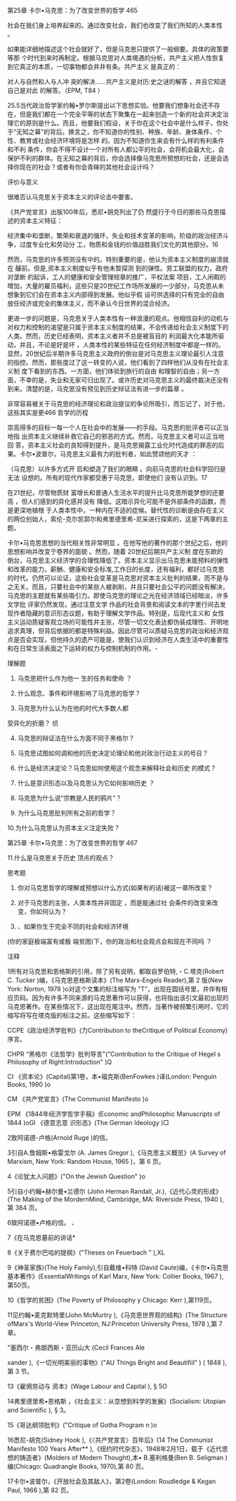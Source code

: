 第25章 卡尔•马克思：为了改变世界的哲学 465

社会在我们身上培养起来的。通过改变社会，我们也改变了我们所知的人类本性 。

如果能详细地描述这个社会就好了，但是马克思只提供了一般纲要。具体的政策要等那 个时代到来时再制定。根据马克思对人类境遇的分析，共产主义把人性恢复到它真正的本质，一切事物都会井井有条。共产主义 是真正的：

对人与自然和人与人冲 突的解决……共产主义是对历:史之谜的解答 ，并且它知道自己是对此 的解答。（EPM, T84 ）

25.5当代政治哲学家约翰•罗尔斯提出以下思想实验。他要我们想象社会还不存在，但是我们都在一个完全平等的状态下聚集在一起来创造一个新的社会并决定治理它的原则是什么。而且，他要我们假设，关于你在这个社会中是什么样子，你处于“无知之幕"的背后。换言之，你不知道你的性别、种族、年龄、身体条件、个性、教育或社会经济环境将是怎样 的。因为不知道你生来会有什么样的有利条件和不利 条件，你会不得不设计一个对所有人都公平的社会，会将机会最大化，会保护不利的群体。在无知之幕的背后，你会选择像马克思所预想的社会，还是会选择你现在的社会？或者有你会青睐的其他社会设计吗？

评价与意义

很难否认马克思关于资本主义的评论击中要害。

《共产党宣言》出版100年后，悉尼•胡克列出了仍  然盛行于今日的那些马克思描述的资本主义特征：

经济集中和垄断，繁荣和衰退的循环，失业和技术变革的影响，阶级的政治经济斗争，过度专业化和劳动分 工，物质和金钱的价值战胜我们文化的其他部分。16

然而，马克思的许多预测没有中的。特别重要的是，他认为资本主义制度的崩溃就在 醵前。但是,资本主义制度似乎有他未暂探测 到的弹性。劳工联盟的权力，政府对垄断 的起诉，工人的健康和安全管理规章的推广，平权法案 项目，工人闲暇的增加，大量的雇员福利，这些只是20世纪工作场所发展的一少部分，马克思从未想象到它们会在资本主义内部得到发展。他似乎假 设可供选择的只有完全的自由放任经济或完全的集体主义，而不承认今日世界的混合经济。

更进一步的问题是，马克思关于人类本性有一种浪漫的观点。他相信自利的动机与对权力和控制的渴望是只属于资本主义制度的结果，不会传递给社会主义制度下的人类。然而，历史已经表明，资本主义者并不总是被盲目的 利润最大化本能所驱动，并且，不论是好是坏 ，人类本性的某些特征在任何经济制度中都是一样的。显然，20世纪后半期许多马克思主义政府的倒台是对马克思主义理论最引人注意的指控。然而，那些度过了这一转变的人说，他们看到了四样他们从没有在社会主义制 度下看到的东西。一方面，他们体验到旅行的自由 和理智的自由；另一方面，不幸的是，失业和无家可归出现了。或许历史对马克思主义的最终裁决还没有到来。清楚的是，马克思没有预见到历史辩证法有进一步的篇章 。

非常容易被关于马克思的经济理论和政治提议的争论所吸引，而忘记了，对于他，这些其实是更466 哲学的历程

崇高得多的目标一每一个人在社会中的发展——的手段。马克思的批评者可以正当地指 出资本主义继续补救它自己的邪恶的方式。然而，马克思主义者可以正当地回 答，资本主义社会的良知得到提升，是马克思揭露工业化时代造成的罪恶的后果。卡尔•波普尔，马克思主义最有力的批判者，如此赞颂他的天才 ：

（马克思）以许多方式开 启和塑造了我们的眼睛 。向前马克思的社会科学回归是无法 设想的。所有的现代作家都受惠于马克思，即使他们 没有认识到。17

在21世纪，尽管物质财 富增长和普通人生活水平的提升比马克思所能梦想的还要高 ，但人们感到的异化感并没有 降低。这暗示异化可能不是外部条件的函数，而是更深地植根 于人类本性中，一种内在不适的症候。替代性的诊断是由存在主义的两位创始人，索伦-克尔凯郭尔和弗里德里希-尼采进行探索的，这是下两章的主题。

卡尔•马克思思想的当代相关性非常明显 。在他写他的著作的那个世纪之后，他的思想影响并改变亍卷界的面貌 。然而，随着 20世纪后期共产主义制 度在东欧的倒台，马克思主义经济学的合理性降低了。资本主义显示出马克思未能预料的弹性和改革的能力。薪酬、健康和安全标准,工作日的长度，还有福利，都好过马克思的时代。仍然可以论证，这些社会变革是马克思对资本主义批判的结果，而不是与之无关。而且，只要社会中的某些人被剥削，并且只要社会公平的问题没有解决，马克思的主题就有某些吸引力。即使马克思的理论之光在经济领域已经暗淡，许多文学批 评家仍然发现，通过注意文学 作品的社会背景和阅读文本的字里行间去发现作者隐藏的意识形态议题，有助于理解文学作品。特别是，后现代主义和 女性主义运动质疑客观立场的可能性并主张，尽管一切文化表达都伪装成理性、开明地追求真理，但背后依据的都是特殊利益。因此尽管可以质疑马克思的政治和经济观点是否会实现，但他持久的遗产可能是，使我们认识到经济在人类生活中的重要性和在日常生活表面之下运转的权力与控制机制的作用。-

理解题

1. 马克思把什么作为他一 生的任务和使命 ？

2. 什么观念、事件和环境影响了马克思的哲学？

3. 马克思为什么认为在他的时代大多数人都

受异化的折磨？ 侦

4. 马克思的辩证法在什么方面不同于黑格尔？

5. 马克思试图如何调和他的历史决定论理论和他对政治行动主义的号召？

6. 什么是经济决定论？马克思如何使用这个观念来解释社会和历史 的模式？

7. 什么是意识形态以及马克思认为它如何影响历史 ？

8. 马克思为什么说“宗教是人民的鸦片”？

9. 为什么马克思批判所有之前的哲学？

10.为什么马克思认为资本主义注定失败？

第25章 卡尔•马克思：为了改变世界的哲学 467

11.什么是马克思关于历史 顶点的观点？

思考题

1. 你对马克思哲学的理解或预想以什么方式(如果有的话)被这一章所改变？

2. 对于马克思的主张，人类本性并非固定 ，而是能通过社 会条件的改变来改变，你如何认为？

3. 、如果你生于完全不同的社会和经济环境

(你的家庭极端富有或极 端贫困)下，你的政治和社会观点会和现在不同吗 ？

注释

1所有对马克思和恩格斯的引用，除了另有说明，都取自罗伯特,・C.塔克(Robert  C. Tucker )编，《马克思恩格斯读本》(The Marx-Engels  Reader),第 2 版(New York: Norton,  1978 )o对这个文集的标注缩写为 "T”，出现在圆括号里，并伴有相应页码。因为有许多不同来源的马克思著作可以获得，也将指出该引文最初出现的马克思著作。在某些情况下，这出现在尾注中。然而，当著作被频繁引用时，它的缩写将写在塔克版的标注之前。这些缩写如下：

CCPE《政治经济学批判》(力Contribution  to theCritique  of  Political  Economy)序言。

CHPR “黑格尔《法哲学》批判导言"("Contribution to the Critique  of Hegel  s Philosophy  of Right:Introduction"  )Q

CI 《资本论》(Capital)第1卷，本•福克斯(BenFowkes  )译(London:  Penguin  Books,  1990 )o

CM 《共产党宣言》(The Communist  Manifesto  )o

EPM 《1844年经济学哲学手稿》(Economic  andPhilosophic  Manuscripts  of 1844 )oGI 《德意志意 识形态》(The German  Ideology  )□

2致阿诺德-卢格(Arnold  Ruge  )的信。

3引自A.詹姆斯•格雷戈尔 (A. James  Gregor ),《马克思主义概览》(A Survey  of  Marxism,  New  York:  Random House,  1965 )，第 6 页。

4《论犹太人问题》("On the Jewish  Question"  )o

5引自小约翰•赫尔曼•兰德尔 (John Herman  Randall, Jr.),《近代心灵的形成》(The Making  of the MordernMind,  Cambridge,  MA: Riverside  Press,  1940 ),第 384 页。

6致阿诺德•卢格的信。 、

7《在马克思墓前的讲话*

8《关于费尔巴哈的提纲》("Theses  on Feuerbach ” ),XL

9《神圣家族)(The Holy Family),引自戴维•科特 (David  Caute)编，《卡尔•马克思基本著作》(EssentialWritings  of Karl Marx,  New  York: Collier  Books,  1967 ),第50页。

10《哲学的贫困》(The Poverty  of Philosophy y Chicago:  Kerr ),第119页。

11见约翰•麦克默特里(John McMurtry ),《马克思世界观的结构》(The Structure  ofMarx's  World-View Princeton,  NJ:Princeton  University  Press,  1978 ),第 7 章。

"塞西尔・弗朗西斯・亚历山大 (Cecil Frances  Ale­

xander  ),《一切光明美丽的事物》("AU Things  Bright and Beautifiil"  ) ( 1848 ),第 3 节。

13《雇佣劳动与 资本》(Wage Labour  and Capital ), § 5O

14弗里德里希•恩格斯 ，《社会主义：从空想到科学的发展》(Socialism:  Utopian  and Scientific  ), § 3。

15《哥达纲领批判》("Critique  of Gotha  Program n )o

16悉尼-胡克(Sidney  Hook  ),《〈共产党宣言〉百年后》(14 The Communist  Manifesto  100 Years  After** ),《纽约时代杂志》，1948年2月1日，载于《近代思想的铸造者》(Molders  of Modern Thought),本• B.塞利格曼(Ben B. Seligman  )编(Chicago:  Quadrangle  Books, 1970),第 80 页。

17卡尔•波普尔，《开放社会及其敌人》，第2卷(London: Roudledge  & Kegan  Paul, 1966 ),第 82 页。

